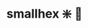 ﻿---
SidebarGroup: "index-conversion-selection-functions"
Autogenerated: true
---

# smallhex ❇️ 🚧


